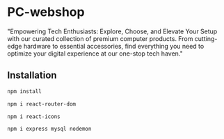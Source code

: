 # PC-webshop

"Empowering Tech Enthusiasts: Explore, Choose, and Elevate Your Setup with our curated collection of premium computer products. From cutting-edge hardware to essential accessories, find everything you need to optimize your digital experience at our one-stop tech haven."

## Installation

```bash
npm install

npm i react-router-dom

npm i react-icons

npm i express mysql nodemon

```
